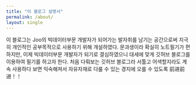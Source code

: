 ```yaml
---
title: "이 블로그 설명서"
permalink: /about/
layout: single
---
```


이 블로그는 Joo의 빅데이터부문 개발자가 되어가는 발자취를 남기는 공간으로써 지극히 개인적인
공부목적으로 사용하기 위해 개설하였다.
문과생이라 확실히 노트필기가 편하지만, 이제 빅데이터부문 개발자가 되기로 결심하였으니 
대세에 맞게 깃허브 블로그를 이용하여 필기를 하고자 한다.
처음 다뤄보는 깃허브 블로그라 서툴고 어색할지라도 계속 사용하다 보면 익숙해져서 
자유자재로 다룰 수 있는 경지에 오를 수 있도록 前进前进！！ 


